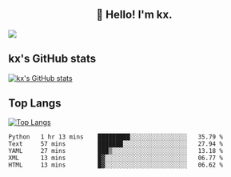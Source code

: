<h2 align="center">👋 Hello! I'm kx.</h2>

<img align="center" src="https://github.com/kxshu/kxshu/actions/workflows/blank.yml/badge.svg" />

<!--
**kxshu/kxshu** is a ✨ _special_ ✨ repository because its `README.md` (this file) appears on your GitHub profile.

Here are some ideas to get you started:

- 🔭 I’m currently working on ...
- 🌱 I’m currently learning ...
- 👯 I’m looking to collaborate on ...
- 🤔 I’m looking for help with ...
- 💬 Ask me about ...
- 📫 How to reach me: ...
- 😄 Pronouns: ...
- ⚡ Fun fact: ...
-->


## kx's GitHub stats

[![kx's GitHub stats](https://github-readme-stats.vercel.app/api?username=kxshu&show_icons=true)](https://github.com/kxshu/kxshu)

## Top Langs

[![Top Langs](https://github-readme-stats.vercel.app/api/top-langs/?username=kxshu&layout=compact)](https://github.com/kxshu/kxshu)




<!--START_SECTION:waka-->
```text
Python   1 hr 13 mins    █████████░░░░░░░░░░░░░░░░   35.79 % 
Text     57 mins         ███████░░░░░░░░░░░░░░░░░░   27.94 % 
YAML     27 mins         ███▒░░░░░░░░░░░░░░░░░░░░░   13.18 % 
XML      13 mins         █▓░░░░░░░░░░░░░░░░░░░░░░░   06.77 % 
HTML     13 mins         █▓░░░░░░░░░░░░░░░░░░░░░░░   06.62 % 
```
<!--END_SECTION:waka-->
